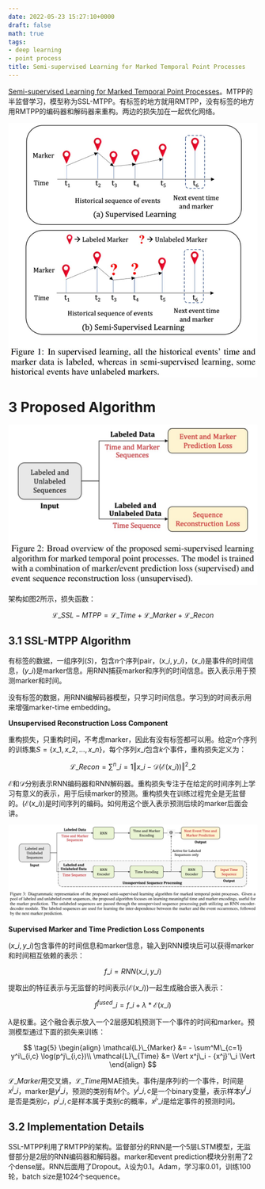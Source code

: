 ```yaml
---
date: 2022-05-23 15:27:10+0000
draft: false
math: true
tags:
- deep learning
- point process
title: Semi-supervised Learning for Marked Temporal Point Processes
---
```


[Semi-supervised Learning for Marked Temporal Point Processes](https://arxiv.org/pdf/2107.07729.pdf)。MTPP的半监督学习，模型称为SSL-MTPP。有标签的地方就用RMTPP，没有标签的地方用RMTPP的编码器和解码器来重构。两边的损失加在一起优化网络。

<!--more-->

![Figure1](/images/semi-supervised-learning-for-marked-temporal-point-processes/Fig1.jpg)

# 3 Proposed Algorithm

![Figure2](/images/semi-supervised-learning-for-marked-temporal-point-processes/Fig2.jpg)

架构如图2所示，损失函数：

$$
\tag{1} \mathcal{L}\_{SSL-MTPP} = \mathcal{L}\_{Time} + \mathcal{L}\_{Marker} + \mathcal{L}\_{Recon}
$$

## 3.1 SSL-MTPP Algorithm

有标签的数据，一组序列$(S)$，包含$n$个序列pair，$(x\_i, y\_i)$，$(x\_i)$是事件的时间信息，$(y\_i)$是marker信息。用RNN捕获marker和序列的时间信息。嵌入表示用于预测marker和时间。

没有标签的数据，用RNN编解码器模型，只学习时间信息。学习到的时间表示用来增强marker-time embedding。

**Unsupervised Reconstruction Loss Component**

重构损失，只重构时间，不考虑marker，因此有没有标签都可以用。给定$n$个序列的训练集$S = \{x\_1, x\_2, \dots, x\_n \}$，每个序列$x\_i$包含$k$个事件，重构损失定义为：

$$
\tag{2} \mathcal{L}\_{Recon} = \sum^n\_{i=1} \Vert x\_i - \mathcal{D}(\mathcal{E}(x\_i)) \Vert^2\_2
$$

$\mathcal{E}$和$\mathcal{D}$分别表示RNN编码器和RNN解码器。重构损失专注于在给定的时间序列上学习有意义的表示，用于后续marker的预测。重构损失在训练过程完全是无监督的。$(\mathcal{E}(x\_i))$是时间序列的编码。如何用这个嵌入表示预测后续的marker后面会讲。

![Figure3](/images/semi-supervised-learning-for-marked-temporal-point-processes/Fig3.jpg)

**Supervised Marker and Time Prediction Loss Components**

$(x\_i, y\_i)$包含事件的时间信息和marker信息，输入到RNN模块后可以获得marker和时间相互依赖的表示：

$$
\tag{3} f\_i = RNN(x\_i, y\_i)
$$

提取出的特征表示与无监督的时间表示$(\mathcal{E}(x\_i))$一起生成融合嵌入表示：

$$
\tag{4} f^{fused}\_i = f\_i + \lambda \ast \mathcal{E}(x\_i)
$$

$\lambda$是权重。这个融合表示放入一个2层感知机预测下一个事件的时间和marker。预测模型通过下面的损失来训练：

$$
\tag{5} \begin{align} \mathcal{L}\_{Marker} &= - \sum^M\_{c=1} y^i\_{i,c} \log(p^j\_{i,c})\\ \mathcal{L}\_{Time} &= \Vert x^j\_i - {x^j}'\_i \Vert \end{align}
$$

$\mathcal{L}\_{Marker}$用交叉熵，$\mathcal{L}\_{Time}$用MAE损失。事件$j$是序列$i$的一个事件，时间是$x^j\_i$，marker是$y^j\_i$，预测的类别有$M$个。$y^j\_{i,c}$是一个binary变量，表示样本$y^j\_i$是否是类别$c$，$p^j\_{i,c}$是样本属于类别$c$的概率，${x^j}’\_i$是给定事件的预测时间。

## 3.2 Implementation Details

SSL-MTPP利用了RMTPP的架构。监督部分的RNN是一个5层LSTM模型，无监督部分是2层的RNN编码器和解码器。marker和event prediction模块分别用了2个dense层。RNN后面用了Dropout。$\lambda$设为0.1。Adam，学习率0.01，训练100轮，batch size是1024个sequence。